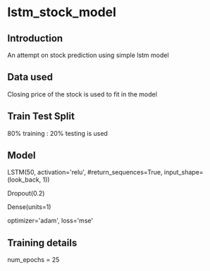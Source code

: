 # lstm_stock_model
## Introduction
An attempt on stock prediction using simple lstm model

## Data used
Closing price of the stock is used to fit in the model

## Train Test Split
80% training : 20% testing is used

## Model
LSTM(50,
         activation='relu',
         #return_sequences=True,
         input_shape=(look_back, 1))
         
Dropout(0.2)

Dense(units=1)

optimizer='adam', loss='mse'

## Training details
num_epochs = 25